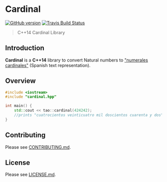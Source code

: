 Cardinal
==========

<!-- <a target="_blank" href="https://badge.fury.io/gh/fpelliccioni%2Fcardinal">![GitHub version][badge.Version]</a> -->

<a target="_blank" href="https://badge.fury.io/hooks/github">![GitHub version][badge.Version]</a>
<a target="_blank" href="https://travis-ci.org/fpelliccioni/cardinal">![Travis Build Status][badge.Travis]</a>
<!-- <a target="_blank" href="https://ci.appveyor.com/project/fpelliccioni/cardinal">![Appveyor Build Status][badge.Appveyor]</a> -->
<!-- <a target="_blank" href="https://gitter.im/fpelliccioni/cardinals">![Gitter Chat][badge.Gitter]</a> -->
<!-- <a target="_blank" href="https://codeclimate.com/github/fpelliccioni/cardinal">![Code Climate][badge.Codeclimate]</a> -->
<!-- <a target="_blank" href="http://melpon.org/wandbox/permlink/MZqKhMF7tiaNZdJg">![Try it online][badge.wandbox]</a> -->

<!-- [![GitHub version](https://badge.fury.io/gh/fpelliccioni%2Fcardinal.svg)](https://badge.fury.io/gh/fpelliccioni%2Fcardinal)
[![Travis Build Status](https://travis-ci.org/fpelliccioni/cardinal.svg?branch=master)](https://travis-ci.org/fpelliccioni/cardinal)
[![Appveyor Build Status](https://ci.appveyor.com/api/projects/status/github/fpelliccioni/cardinal?svg=true&branch=master)](https://ci.appveyor.com/project/fpelliccioni/cardinal)
[![Code Climate](https://codeclimate.com/github/fpelliccioni/cardinal/badges/gpa.svg)](https://codeclimate.com/github/fpelliccioni/cardinal)
 -->

> C++14 Cardinal Library


## Introduction ##

**Cardinal** is a **C++14** library to convert Natural numbers to ["numerales cardinales"](http://lema.rae.es/dpd/srv/search?id=rqV8h362gD62vc21qB) (Spanish text representation).


## Overview
<!--  -->
```cpp
#include <iostream>
#include "cardinal.hpp"

int main() {
	std::cout << tao::cardinal(424242);
	//prints "cuatrocientos veinticuatro mil doscientos cuarenta y dos"
}
```

## Contributing
Please see [CONTRIBUTING.md](CONTRIBUTING.md).


## License
Please see [LICENSE.md](LICENSE.md).


<!-- Links -->

[badge.Version]: https://badge.fury.io/gh/fpelliccioni%2Fcardinal.svg
[badge.Travis]: https://travis-ci.org/fpelliccioni/cardinal.svg?branch=master
[badge.Appveyor]: https://ci.appveyor.com/api/projects/status/github/fpelliccioni/cardinal?svg=true&branch=master
[badge.Codeclimate]: https://codeclimate.com/github/fpelliccioni/cardinal/badges/gpa.svg
[badge.Gitter]: https://img.shields.io/badge/gitter-join%20chat-blue.svg
[badge.Wandbox]: https://img.shields.io/badge/try%20it-online-blue.svg
[C++Now]: http://cppnow.org
[CMake]: http://www.cmake.org
[CppCon]: http://cppcon.org
[Doxygen]: http://www.doxygen.org
[eRuby]: http://en.wikipedia.org/wiki/ERuby
[cardinal.docs]: http://fpelliccioni.github.io/cardinal
[cardinal.wiki]: https://github.com/fpelliccioni/cardinal/wiki

